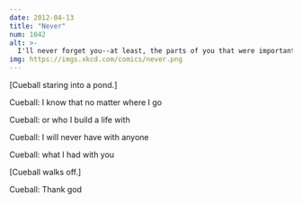 ```yaml
---
date: 2012-04-13
title: "Never"
num: 1042
alt: >-
  I'll never forget you--at least, the parts of you that were important red flags.
img: https://imgs.xkcd.com/comics/never.png
---
```

[Cueball staring into a pond.]

Cueball: I know that no matter where I go

Cueball: or who I build a life with

Cueball: I will never have with anyone

Cueball: what I had with you

[Cueball walks off.]

Cueball: Thank god